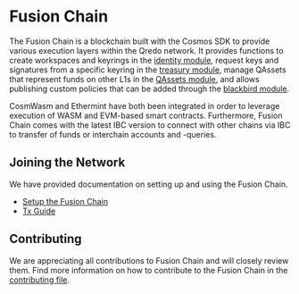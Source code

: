 # Fusion Chain

The Fusion Chain is a blockchain built with the Cosmos SDK to provide various execution layers within the Qredo network.
It provides functions to create workspaces and keyrings in the [identity module](./blockchain/x/identity/README.md), 
request keys and signatures from a specific keyring in the [treasury module](./blockchain/x/treasury/README.md),
manage QAssets that represent funds on other L1s in the [QAssets module](./blockchain/x/qassets/README.md), 
and allows publishing custom policies that can be added through the [blackbird module](./blockchain/x/blackbird/README.md). 

CosmWasm and Ethermint have both been integrated in order to leverage execution of WASM and EVM-based smart contracts.
Furthermore, Fusion Chain comes with the latest IBC version to connect with other chains via IBC to transfer of funds or
interchain accounts and -queries. 

## Joining the Network

We have provided documentation on setting up and using the Fusion Chain.
- [Setup the Fusion Chain](./SETUP.md)
- [Tx Guide](./GUIDE.md)

## Contributing

We are appreciating all contributions to Fusion Chain and will closely review them. Find more information on how to
contribute to the Fusion Chain in the [contributing file](./CONTRIBUTING.md).

